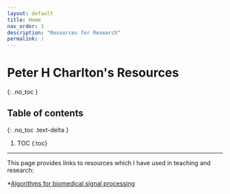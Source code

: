 ```yaml
---
layout: default
title: Home
nav_order: 1
description: "Resources for Research"
permalink: /
---
```


# Peter H Charlton's Resources
{: .no_toc }

## Table of contents
{: .no_toc .text-delta }

1. TOC
{:toc}

---

This page provides links to resources which I have used in teaching and research:

*[Algorithms for biomedical signal processing](algorithms)



